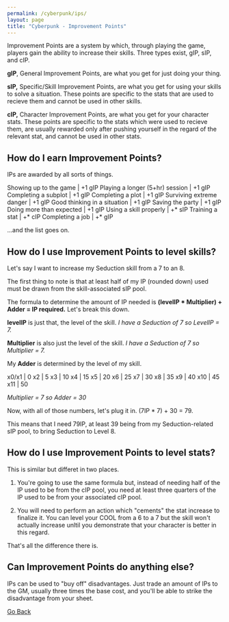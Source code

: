 ```yaml
---
permalink: /cyberpunk/ips/
layout: page
title: "Cyberpunk - Improvement Points"
---
```


Improvement Points are a system by which, through playing the game, players gain the ability to increase their skills. Three types exist, gIP, sIP, and cIP.

**gIP**, General Improvement Points, are what you get for just doing your thing.

**sIP,** Specific/Skill Improvement Points, are what you get for using your skills to solve a situation. These points are specific to the stats that are used to recieve them and cannot be used in other skills.

**cIP,** Character Improvement Points, are what you get for your character stats. These points are specific to the stats which were used to recieve them, are usually rewarded only after pushing yourself in the regard of the relevant stat, and cannot be used in other stats.

## How do I earn Improvement Points?

IPs are awarded by all sorts of things.

Showing up to the game           |  +1 gIP
Playing a longer (5+hr) session  |  +1 gIP
Completing a subplot             |  +1 gIP
Completing a plot                |  +1 gIP
Surviving extreme danger         |  +1 gIP
Good thinking in a situation     |  +1 gIP
Saving the party                 |  +1 gIP
Doing more than expected         |  +1 gIP
Using a skill properly           |  +* sIP
Training a stat                  |  +* cIP
Completing a job                 |  +* gIP

...and the list goes on.

## How do I use Improvement Points to level skills?

Let's say I want to increase my Seduction skill from a 7 to an 8.

The first thing to note is that at least half of my IP (rounded down) used must be drawn from the skill-associated sIP pool.

The formula to determine the amount of IP needed is **(levelIP * Multiplier) + Adder = IP required.** Let's break this down.

**levelIP** is just that, the level of the skill. *I have a Seduction of 7 so LevelIP = 7.*

**Multiplier** is also just the level of the skill. *I have a Seduction of 7 so Multiplier = 7.*

My **Adder** is determined by the level of my skill.

x0/x1  |  0
x2      |  5
x3      |  10
x4      |  15
x5      |  20
x6      |  25
x7      |  30
x8      |  35
x9      |  40
x10    |  45
x11    |  50

*Multiplier = 7 so Adder = 30*

Now, with all of those numbers, let's plug it in. (7IP * 7) + 30 = 79.

This means that I need 79IP, at least 39 being from my Seduction-related sIP pool, to bring Seduction to Level 8.

## How do I use Improvement Points to level stats?

This is similar but differet in two places.

1. You're going to use the same formula but, instead of needing half of the IP used to be from the cIP pool, you need at least three quarters of the IP used to be from your associated cIP pool.

2. You will need to perform an action which "cements" the stat increase to finalize it. You can level your COOL from a 6 to a 7 but the skill won't actually increase unltil you demonstrate that your character is better in this regard.

That's all the difference there is.

## Can Improvement Points do anything else?

IPs can be used to "buy off" disadvantages. Just trade an amount of IPs to the GM, usually three times the base cost, and you'll be able to strike the disadvantage from your sheet.

[Go Back](/cyberpunk)
